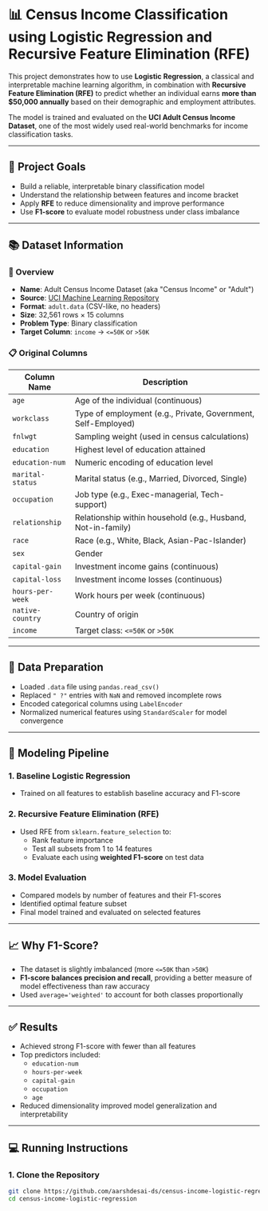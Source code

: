 # 📊 Census Income Classification using Logistic Regression and Recursive Feature Elimination (RFE)

This project demonstrates how to use **Logistic Regression**, a classical and interpretable machine learning algorithm, in combination with **Recursive Feature Elimination (RFE)** to predict whether an individual earns **more than \$50,000 annually** based on their demographic and employment attributes.

The model is trained and evaluated on the **UCI Adult Census Income Dataset**, one of the most widely used real-world benchmarks for income classification tasks.

---

## 🎯 Project Goals

- Build a reliable, interpretable binary classification model
- Understand the relationship between features and income bracket
- Apply **RFE** to reduce dimensionality and improve performance
- Use **F1-score** to evaluate model robustness under class imbalance

---

## 📚 Dataset Information

### 📌 Overview

- **Name**: Adult Census Income Dataset (aka "Census Income" or "Adult")
- **Source**: [UCI Machine Learning Repository](https://archive.ics.uci.edu/ml/datasets/adult)
- **Format**: `adult.data` (CSV-like, no headers)
- **Size**: 32,561 rows × 15 columns
- **Problem Type**: Binary classification
- **Target Column**: `income` → `<=50K` or `>50K`

### 📋 Original Columns

| Column Name         | Description                                                   |
|---------------------|---------------------------------------------------------------|
| `age`               | Age of the individual (continuous)                            |
| `workclass`         | Type of employment (e.g., Private, Government, Self-Employed) |
| `fnlwgt`            | Sampling weight (used in census calculations)                 |
| `education`         | Highest level of education attained                           |
| `education-num`     | Numeric encoding of education level                           |
| `marital-status`    | Marital status (e.g., Married, Divorced, Single)              |
| `occupation`        | Job type (e.g., Exec-managerial, Tech-support)                |
| `relationship`      | Relationship within household (e.g., Husband, Not-in-family)  |
| `race`              | Race (e.g., White, Black, Asian-Pac-Islander)                 |
| `sex`               | Gender                                                        |
| `capital-gain`      | Investment income gains (continuous)                          |
| `capital-loss`      | Investment income losses (continuous)                         |
| `hours-per-week`    | Work hours per week (continuous)                              |
| `native-country`    | Country of origin                                             |
| `income`            | Target class: `<=50K` or `>50K`                               |

---

## 🧹 Data Preparation

- Loaded `.data` file using `pandas.read_csv()`
- Replaced `" ?"` entries with `NaN` and removed incomplete rows
- Encoded categorical columns using `LabelEncoder`
- Normalized numerical features using `StandardScaler` for model convergence

---

## 🔎 Modeling Pipeline

### 1. Baseline Logistic Regression
- Trained on all features to establish baseline accuracy and F1-score

### 2. Recursive Feature Elimination (RFE)
- Used RFE from `sklearn.feature_selection` to:
  - Rank feature importance
  - Test all subsets from 1 to 14 features
  - Evaluate each using **weighted F1-score** on test data

### 3. Model Evaluation
- Compared models by number of features and their F1-scores
- Identified optimal feature subset
- Final model trained and evaluated on selected features

---

## 📈 Why F1-Score?

- The dataset is slightly imbalanced (more `<=50K` than `>50K`)
- **F1-score balances precision and recall**, providing a better measure of model effectiveness than raw accuracy
- Used `average='weighted'` to account for both classes proportionally

---

## ✅ Results

- Achieved strong F1-score with fewer than all features
- Top predictors included:
  - `education-num`
  - `hours-per-week`
  - `capital-gain`
  - `occupation`
  - `age`
- Reduced dimensionality improved model generalization and interpretability

---

## 💻 Running Instructions

### 1. Clone the Repository
```bash
git clone https://github.com/aarshdesai-ds/census-income-logistic-regression.git
cd census-income-logistic-regression
